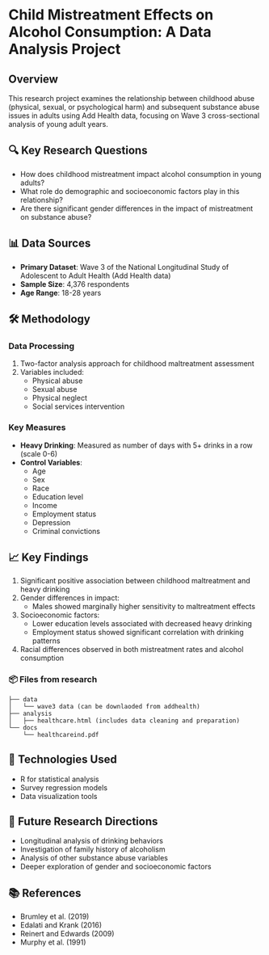 # Child Mistreatment Effects on Alcohol Consumption: A Data Analysis Project

## Overview
This research project examines the relationship between childhood abuse (physical, sexual, or psychological harm) and subsequent substance abuse issues in adults using Add Health data, focusing on Wave 3 cross-sectional analysis of young adult years.

## 🔍 Key Research Questions
- How does childhood mistreatment impact alcohol consumption in young adults?
- What role do demographic and socioeconomic factors play in this relationship?
- Are there significant gender differences in the impact of mistreatment on substance abuse?

## 📊 Data Sources
- **Primary Dataset**: Wave 3 of the National Longitudinal Study of Adolescent to Adult Health (Add Health data)
- **Sample Size**: 4,376 respondents
- **Age Range**: 18-28 years

## 🛠️ Methodology

### Data Processing
1. Two-factor analysis approach for childhood maltreatment assessment
2. Variables included:
   - Physical abuse
   - Sexual abuse
   - Physical neglect
   - Social services intervention

### Key Measures
- **Heavy Drinking**: Measured as number of days with 5+ drinks in a row (scale 0-6)
- **Control Variables**: 
  - Age
  - Sex
  - Race
  - Education level
  - Income
  - Employment status
  - Depression
  - Criminal convictions

## 📈 Key Findings
1. Significant positive association between childhood maltreatment and heavy drinking
2. Gender differences in impact:
   - Males showed marginally higher sensitivity to maltreatment effects
3. Socioeconomic factors:
   - Lower education levels associated with decreased heavy drinking
   - Employment status showed significant correlation with drinking patterns
4. Racial differences observed in both mistreatment rates and alcohol consumption

### 📦 Files from research
```
├── data
│   └── wave3 data (can be downlaoded from addhealth)
├── analysis
│   ├── healthcare.html (includes data cleaning and preparation)
└── docs
    └── healthcareind.pdf
```

## 🔧 Technologies Used
- R for statistical analysis
- Survey regression models
- Data visualization tools

## 🎯 Future Research Directions
- Longitudinal analysis of drinking behaviors
- Investigation of family history of alcoholism
- Analysis of other substance abuse variables
- Deeper exploration of gender and socioeconomic factors

## 📚 References
- Brumley et al. (2019)
- Edalati and Krank (2016)
- Reinert and Edwards (2009)
- Murphy et al. (1991)


